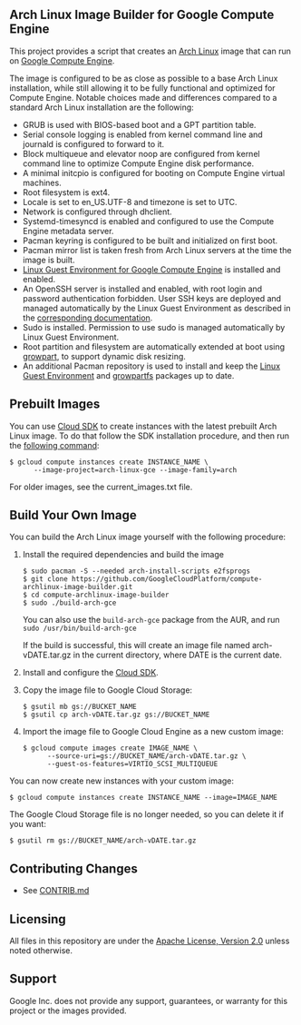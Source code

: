 ## Arch Linux Image Builder for Google Compute Engine

This project provides a script that creates an [Arch
Linux](https://www.archlinux.org/) image that can run on [Google Compute
Engine](https://cloud.google.com/compute/).

The image is configured to be as close as possible to a base Arch Linux
installation, while still allowing it to be fully functional and optimized for
Compute Engine.  Notable choices made and differences compared to a standard
Arch Linux installation are the following:

- GRUB is used with BIOS-based boot and a GPT partition table.
- Serial console logging is enabled from kernel command line and journald is
  configured to forward to it.
- Block multiqueue and elevator noop are configured from kernel command line to
  optimize Compute Engine disk performance.
- A minimal initcpio is configured for booting on Compute Engine virtual
  machines.
- Root filesystem is ext4.
- Locale is set to en_US.UTF-8 and timezone is set to UTC.
- Network is configured through dhclient.
- Systemd-timesyncd is enabled and configured to use the Compute Engine metadata
  server.
- Pacman keyring is configured to be built and initialized on first boot.
- Pacman mirror list is taken fresh from Arch Linux servers at the time the
  image is built.
- [Linux Guest Environment for Google Compute
  Engine](https://github.com/GoogleCloudPlatform/compute-image-packages) is
  installed and enabled.
- An OpenSSH server is installed and enabled, with root login and password
  authentication forbidden.  User SSH keys are deployed and managed
  automatically by the Linux Guest Environment as described in the
  [corresponding
  documentation](https://cloud.google.com/compute/docs/instances/connecting-to-instance).
- Sudo is installed.  Permission to use sudo is managed automatically by Linux
  Guest Environment.
- Root partition and filesystem are automatically extended at boot using
  [growpart](https://launchpad.net/cloud-utils), to support dynamic disk
  resizing.
- An additional Pacman repository is used to install and keep the [Linux Guest
  Environment](https://aur.archlinux.org/packages/google-compute-engine/) and
  [growpartfs](https://aur.archlinux.org/packages/growpartfs/) packages up to date.

## Prebuilt Images

You can use [Cloud SDK](https://cloud.google.com/sdk/docs/) to create instances
with the latest prebuilt Arch Linux image.  To do that follow the SDK
installation procedure, and then run the [following
command](https://cloud.google.com/sdk/gcloud/reference/compute/instances/create):

```console
$ gcloud compute instances create INSTANCE_NAME \
      --image-project=arch-linux-gce --image-family=arch
```

For older images, see the current_images.txt file.

## Build Your Own Image

You can build the Arch Linux image yourself with the following procedure:

1.  Install the required dependencies and build the image

    ```console
    $ sudo pacman -S --needed arch-install-scripts e2fsprogs
    $ git clone https://github.com/GoogleCloudPlatform/compute-archlinux-image-builder.git
    $ cd compute-archlinux-image-builder
    $ sudo ./build-arch-gce
    ```

    You can also use the `build-arch-gce` package from the AUR, and run
    `sudo /usr/bin/build-arch-gce`

    If the build is successful, this will create an image file named
    arch-vDATE.tar.gz in the current directory, where DATE is the current date.

2.  Install and configure the [Cloud SDK](https://cloud.google.com/sdk/docs/).

3.  Copy the image file to Google Cloud Storage:

    ```console
    $ gsutil mb gs://BUCKET_NAME
    $ gsutil cp arch-vDATE.tar.gz gs://BUCKET_NAME
    ```

4.  Import the image file to Google Cloud Engine as a new custom image:

    ```console
    $ gcloud compute images create IMAGE_NAME \
          --source-uri=gs://BUCKET_NAME/arch-vDATE.tar.gz \
          --guest-os-features=VIRTIO_SCSI_MULTIQUEUE
    ```

You can now create new instances with your custom image:

```console
$ gcloud compute instances create INSTANCE_NAME --image=IMAGE_NAME
```

The Google Cloud Storage file is no longer needed, so you can delete it if you
want:

```console
$ gsutil rm gs://BUCKET_NAME/arch-vDATE.tar.gz
```

## Contributing Changes

* See [CONTRIB.md](CONTRIB.md)

## Licensing

All files in this repository are under the [Apache License, Version
2.0](LICENSE) unless noted otherwise.

## Support

Google Inc. does not provide any support, guarantees, or warranty for this
project or the images provided.
